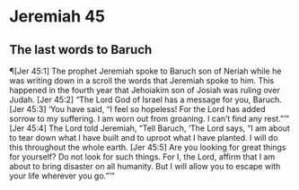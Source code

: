 # Jeremiah 45

## The last words to Baruch
¶[Jer 45:1] The prophet Jeremiah spoke to Baruch son of Neriah while he was writing down in a scroll the words that Jeremiah spoke to him. This happened in the fourth year that Jehoiakim son of Josiah was ruling over Judah.
[Jer 45:2] “The Lord God of Israel has a message for you, Baruch.
[Jer 45:3] ‘You have said, “I feel so hopeless! For the Lord has added sorrow to my suffering. I am worn out from groaning. I can’t find any rest.”’”
[Jer 45:4] The Lord told Jeremiah, “Tell Baruch, ‘The Lord says, “I am about to tear down what I have built and to uproot what I have planted. I will do this throughout the whole earth.
[Jer 45:5] Are you looking for great things for yourself? Do not look for such things. For I, the Lord, affirm that I am about to bring disaster on all humanity. But I will allow you to escape with your life wherever you go.”’”
